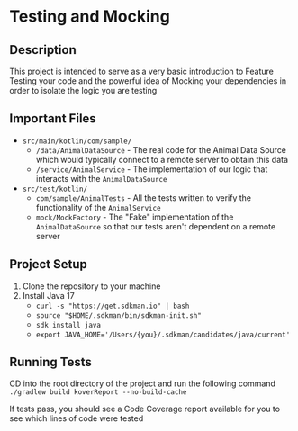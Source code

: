 # Testing and Mocking

## Description

This project is intended to serve as a very basic introduction to Feature Testing your code and the powerful idea of Mocking your dependencies in order to isolate the logic you are testing

## Important Files

- `src/main/kotlin/com/sample/`
  - `/data/AnimalDataSource` - The real code for the Animal Data Source which would typically connect to a remote server to obtain this data
  - `/service/AnimalService` - The implementation of our logic that interacts with the `AnimalDataSource`
- `src/test/kotlin/`
  - `com/sample/AnimalTests` - All the tests written to verify the functionality of the `AnimalService`
  - `mock/MockFactory` - The "Fake" implementation of the `AnimalDataSource` so that our tests aren't dependent on a remote server

## Project Setup

1. Clone the repository to your machine
2. Install Java 17
   - `curl -s "https://get.sdkman.io" | bash`
   - `source "$HOME/.sdkman/bin/sdkman-init.sh"`
   - `sdk install java`
   - `export JAVA_HOME='/Users/{you}/.sdkman/candidates/java/current'`

## Running Tests

CD into the root directory of the project and run the following command
`./gradlew build koverReport --no-build-cache`

If tests pass, you should see a Code Coverage report available for you to see which lines of code were tested
